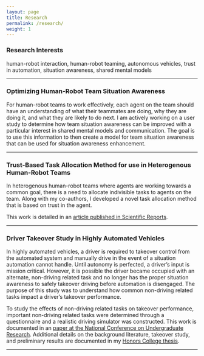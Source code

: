 ```yaml
---
layout: page
title: Research
permalink: /research/
weight: 1
---
```


### Research Interests

human-robot interaction, human-robot teaming, autonomous vehicles, trust in automation, situation awareness, shared mental models


---

### Optimizing Human-Robot Team Situation Awareness

For human-robot teams to work effectively, each agent on the team should have an understanding of what their teammates are doing, why they are doing it, and what they are likely to do next. I am actively working on a user study to determine how team situation awareness can be improved with a particular interest in shared mental models and communication. The goal is to use this information to then create a model for team situation awareness that can be used for situation awareness enhancement. 


---

### Trust-Based Task Allocation Method for use in Heterogenous Human-Robot Teams

In heterogenous human-robot teams where agents are working towards a common goal, there is a need to allocate indivisible tasks to agents on the team. Along with my co-authors, I developed a novel task allocation method that is based on trust in the agent. 

This work is detailed in an [article published in Scientific Reports](https://www.nature.com/articles/s41598-022-19140-5).

---

### Driver Takeover Study in Highly Automated Vehicles

In highly automated vehicles, a driver is required to takeover control from the automated system and manually drive in the event of a situation automation cannot handle. Until autonomy is perfected, a driver’s input is mission critical. However, it is possible the driver became occupied with an alternate, non-driving related task and no longer has the proper situation awareness to safely takeover driving before automation is disengaged. The purpose of this study was to understand how common non-driving related tasks impact a driver’s takeover performance.

To study the effects of non-driving related tasks on takeover performance, important non-driving related tasks were determined through a questionnaire and a realistic driving simulator was constructed. This work is documented in an [paper at the National Conference on Undergraduate Research](http://libjournals.unca.edu/ncur/wp-content/uploads/2021/02/3265-Ali-Arsha-FINAL.pdf). Additional details on the background literature, takeover study, and preliminary results are documented in my [Honors College thesis](https://our.oakland.edu/bitstream/handle/10323/7476/thesis_final_Ali.pdf?sequence=1).


---
